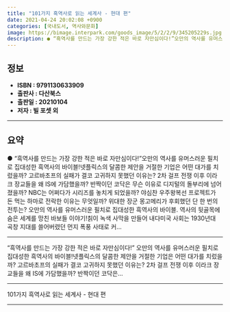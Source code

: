 ```yaml
---
title: "101가지 흑역사로 읽는 세계사 - 현대 편"
date: 2021-04-24 20:02:08 +0900
categories: [국내도서, 역사와문화]
image: https://bimage.interpark.com/goods_image/5/2/2/9/345205229s.jpg
description: ● “흑역사를 만드는 가장 강한 적은 바로 자만심이다!”오만의 역사를 유머스러운 필치로 집대성한 흑역사의 바이블!넷플릭스의 달콤한 제안을 거절한 기업은 어떤 대가를 치렀을까? 고르바초프의 실패가 결코 고귀하지 못했던 이유는? 2차 걸프 전쟁 이후 이라크 장교들을 왜 IS에 가담했을까?
---
```


## **정보**

- **ISBN : 9791130633909**
- **출판사 : 다산북스**
- **출판일 : 20210104**
- **저자 : 빌 포셋 외**

------



## **요약**

●  “흑역사를 만드는 가장 강한 적은 바로 자만심이다!”오만의 역사를 유머스러운 필치로 집대성한 흑역사의 바이블!넷플릭스의 달콤한 제안을 거절한 기업은 어떤 대가를 치렀을까? 고르바초프의 실패가 결코 고귀하지 못했던 이유는? 2차 걸프 전쟁 이후 이라크 장교들을 왜 IS에 가담했을까? 반짝이던 코닥은 무슨 이유로 디지털의 돌부리에 넘어졌을까? NBC는 어쩌다가  시리즈를 놓치게 되었을까? 야심찬 우주왕복선 프로젝트가 돈 먹는 하마로 전락한 이유는 무엇일까? 위대한 장군 몽고메리가 후회했던 단 한 번의 전투는? 오만의 역사를 유머스러운 필치로 집대성한 흑역사의 바이블. 역사의 뒷골목에 숨은 세계를 망친 바보들 이야기!칡이 녹색 사막을 만들어 내다미국 사회는 1930년대 곡창 지대를 쓸어버렸던 먼지 폭풍 사태로 커...

------

“흑역사를 만드는 가장 강한 적은 바로 자만심이다!”
오만의 역사를 유머스러운 필치로 집대성한 흑역사의 바이블!넷플릭스의 달콤한 제안을 거절한 기업은 어떤 대가를 치렀을까? 고르바초프의 실패가 결코 고귀하지 못했던 이유는? 2차 걸프 전쟁 이후 이라크 장교들을 왜 IS에 가담했을까? 반짝이던 코닥은... 

------


101가지 흑역사로 읽는 세계사 - 현대 편 

------


